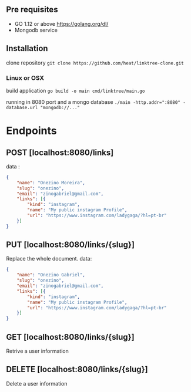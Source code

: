 
## Pre requisites
- GO 1.12 or above https://golang.org/dl/
- Mongodb service

## Installation

clone repository
`git clone https://github.com/heat/linktree-clone.git`

### Linux or OSX

build application
`go build -o main cmd/linktree/main.go` 

running in 8080 port and a mongo database
`./main -http.addr=":8080" -database.url "mongodb://..."`

# Endpoints

## POST [localhost:8080/links]

data :
```json
{
	"name": "Onezino Moreira",
	"slug": "onezino",
	"email": "zinogabriel@gmail.com",
	"links": [{
		"kind": "instagram",
		"name": "My public instagram Profile",
		"url": "https://www.instagram.com/ladygaga/?hl=pt-br"
	}]
}
```


## PUT [localhost:8080/links/{slug}]

Replace the whole document. data:
```json
{
	"name": "Onezino Gabriel",
	"slug": "onezino",
	"email": "zinogabriel@gmail.com",
	"links": [{
		"kind": "instagram",
		"name": "My public instagram Profile",
		"url": "https://www.instagram.com/ladygaga/?hl=pt-br"
	}]
}
```

## GET [localhost:8080/links/{slug}]

Retrive a user information

## DELETE [localhost:8080/links/{slug}]

Delete a user information
